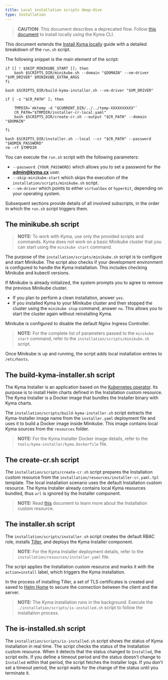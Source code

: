 ```yaml
---
title: Local installation scripts deep-dive
type: Installation
---
```



>**CAUTION**: This document describes a deprecated flow. Follow [this document](/root/kyma/#installation-install-kyma-locally) to install locally using the Kyma CLI.

This document extends the [Install Kyma locally](#installation-install-kyma-locally) guide with a detailed breakdown of the `run.sh` script.

The following snippet is the main element of the script:

```
if [[ ! $SKIP_MINIKUBE_START ]]; then
    bash $SCRIPTS_DIR/minikube.sh --domain "$DOMAIN" --vm-driver "$VM_DRIVER" $MINIKUBE_EXTRA_ARGS
fi

bash $SCRIPTS_DIR/build-kyma-installer.sh --vm-driver "$VM_DRIVER"

if [ -z "$CR_PATH" ]; then

    TMPDIR=`mktemp -d "$CURRENT_DIR/../../temp-XXXXXXXXXX"`
    CR_PATH="$TMPDIR/installer-cr-local.yaml"
    bash $SCRIPTS_DIR/create-cr.sh --output "$CR_PATH" --domain "$DOMAIN"

fi

bash $SCRIPTS_DIR/installer.sh --local --cr "$CR_PATH" --password "$ADMIN_PASSWORD"
rm -rf $TMPDIR
```
You can execute the `run.sh` script with the following parameters:

- `--password {YOUR_PASSWORD}` which allows you to set a password for the **admin@kyma.cx** user.
- `--skip-minikube-start` which skips the execution of the `installation/scripts/minikube.sh` script.
- `--vm-driver` which points to either `virtualbox` or `hyperkit`, depending on your operating system.

Subsequent sections provide details of all involved subscripts, in the order in which the `run.sh` script triggers them.

## The minikube.sh script

> **NOTE:** To work with Kyma, use only the provided scripts and commands. Kyma does not work on a basic Minikube cluster that you can start using the `minikube start` command.

The purpose of the `installation/scripts/minikube.sh` script is to configure and start Minikube. The script also checks if your development environment is configured to handle the Kyma installation. This includes checking Minikube and kubectl versions.

If Minikube is already initialized, the system prompts you to agree to remove the previous Minikube cluster.
- If you plan to perform a clean installation, answer `yes`.
- If you installed Kyma to your Minikube cluster and then stopped the cluster using the `minikube stop` command, answer `no`.  This allows you to start the cluster again without reinstalling Kyma.

Minikube is configured to disable the default Nginx Ingress Controller.

>**NOTE:** For the complete list of parameters passed to the `minikube start` command, refer to the `installation/scripts/minikube.sh` script.

Once Minikube is up and running, the script adds local installation entries to `/etc/hosts`.

## The build-kyma-installer.sh script

The Kyma Installer is an application based on the [Kubernetes operator](https://coreos.com/operators/). Its purpose is to install Helm charts defined in the Installation custom resource. The Kyma Installer is a Docker image that bundles the Installer binary with Kyma charts.

The `installation/scripts/build-kyma-installer.sh` script extracts the Kyma-Installer image name from the `installer.yaml` deployment file and uses it to build a Docker image inside Minikube. This image contains local Kyma sources from the `resources` folder.

>**NOTE:** For the Kyma Installer Docker image details, refer to the `tools/kyma-installer/kyma.Dockerfile` file.

## The create-cr.sh script

The `installation/scripts/create-cr.sh` script prepares the Installation custom resource from the `installation/resources/installer-cr.yaml.tpl` template. The local installation scenario uses the default Installation custom resource. The Kyma Installer already contains local Kyma resources bundled, thus `url` is ignored by the Installer component.

>**NOTE:** Read [this](#custom-resource-installation) document to learn more about the Installation custom resource.

## The installer.sh script

The `installation/scripts/installer.sh` script creates the default RBAC role, installs [Tiller](https://docs.helm.sh/), and deploys the Kyma Installer component.

>**NOTE:** For the Kyma Installer deployment details, refer to the `installation/resources/installer.yaml` file.

The script applies the Installation custom resource and marks it with the `action=install` label, which triggers the Kyma installation.

In the process of installing Tiller, a set of TLS certificates is created and saved to [Helm Home](https://helm.sh/docs/glossary/#helm-home-helm-home) to secure the connection between the client and the server.

>**NOTE:** The Kyma installation runs in the background. Execute the `./installation/scripts/is-installed.sh` script to follow the installation process.

## The is-installed.sh script

The `installation/scripts/is-installed.sh` script shows the status of Kyma installation in real time. The script checks the status of the Installation custom resource. When it detects that the status changed to `Installed`, the script exits. If you define a timeout period and the status doesn't change to `Installed` within that period, the script fetches the Installer logs. If you don't set a timeout period, the script waits for the change of the status until you terminate it.
